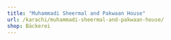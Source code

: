 ```yaml
---
title: "Muhammadi Sheermal and Pakwaan House"
url: /karachi/muhammadi-sheermal-and-pakwaan-house/
shop: Bäckerei
---
```

